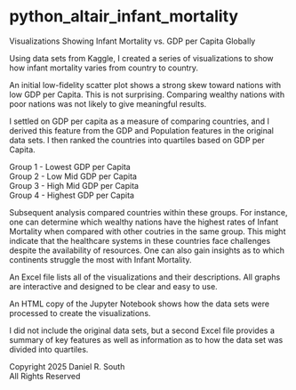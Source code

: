 # python_altair_infant_mortality
Visualizations Showing Infant Mortality vs. GDP per Capita Globally

Using data sets from Kaggle, I created a series of visualizations to show how infant mortality varies from country to country.  

An initial low-fidelity scatter plot shows a strong skew toward nations with low GDP per Capita. This is not surprising. Comparing wealthy nations with poor nations was not likely to give meaningful results.  

I settled on GDP per capita as a measure of comparing countries, and I derived this feature from the GDP and Population features in the original data sets. I then ranked the countries into quartiles based on GDP per Capita.  

Group 1 - Lowest GDP per Capita  
Group 2 - Low Mid GDP per Capita  
Group 3 - High Mid GDP per Capita  
Group 4 - Highest GDP per Capita  

Subsequent analysis compared countries within these groups. For instance, one can determine which wealthy nations have the highest rates of Infant Mortality when compared with other coutries in the same group. This might indicate that the healthcare systems in these countries face challenges despite the availability of resources. One can also gain insights as to which continents struggle the most with Infant Mortality.  

An Excel file lists all of the visualizations and their descriptions. All graphs are interactive and designed to be clear and easy to use.  

An HTML copy of the Jupyter Notebook shows how the data sets were processed to create the visualizations.  

I did not include the original data sets, but a second Excel file provides a summary of key features as well as information as to how the data set was divided into quartiles.  


Copyright 2025 Daniel R. South  
All Rights Reserved  
